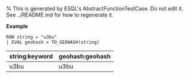 % This is generated by ESQL's AbstractFunctionTestCase. Do not edit it. See ../README.md for how to regenerate it.

**Example**

```esql
ROW string = "u3bu"
| EVAL geohash = TO_GEOHASH(string)
```

| string:keyword | geohash:geohash |
| --- | --- |
| u3bu | u3bu |


